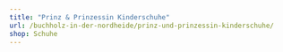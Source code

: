 ```yaml
---
title: "Prinz & Prinzessin Kinderschuhe"
url: /buchholz-in-der-nordheide/prinz-und-prinzessin-kinderschuhe/
shop: Schuhe
---
```

